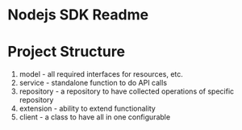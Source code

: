 Nodejs SDK Readme
===

# Project Structure

1. model - all required interfaces for resources, etc.
2. service - standalone function to do API calls 
3. repository - a repository to have collected operations of specific repository
4. extension - ability to extend functionality
5. client - a class to have all in one configurable

